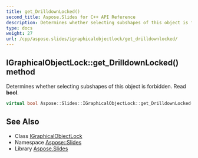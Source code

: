 ```yaml
---
title: get_DrilldownLocked()
second_title: Aspose.Slides for C++ API Reference
description: Determines whether selecting subshapes of this object is forbidden. Read bool.
type: docs
weight: 27
url: /cpp/aspose.slides/igraphicalobjectlock/get_drilldownlocked/
---
```

## IGraphicalObjectLock::get_DrilldownLocked() method


Determines whether selecting subshapes of this object is forbidden. Read **bool**.

```cpp
virtual bool Aspose::Slides::IGraphicalObjectLock::get_DrilldownLocked()=0
```

## See Also

* Class [IGraphicalObjectLock](./)
* Namespace [Aspose::Slides](../)
* Library [Aspose.Slides](../../)